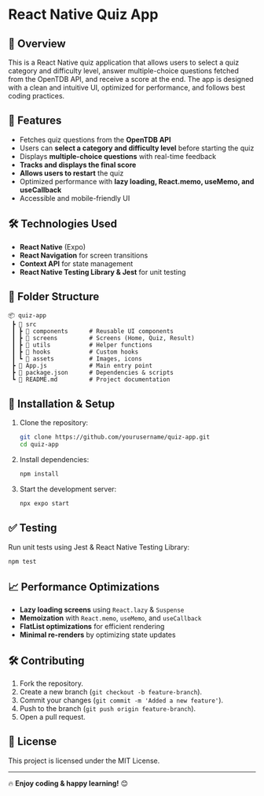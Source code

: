 # React Native Quiz App

## 📌 Overview

This is a React Native quiz application that allows users to select a quiz category and difficulty level, answer multiple-choice questions fetched from the OpenTDB API, and receive a score at the end. The app is designed with a clean and intuitive UI, optimized for performance, and follows best coding practices.

## 🚀 Features

- Fetches quiz questions from the **OpenTDB API**
- Users can **select a category and difficulty level** before starting the quiz
- Displays **multiple-choice questions** with real-time feedback
- **Tracks and displays the final score**
- **Allows users to restart** the quiz
- Optimized performance with **lazy loading, React.memo, useMemo, and useCallback**
- Accessible and mobile-friendly UI

## 🛠️ Technologies Used

- **React Native** (Expo)
- **React Navigation** for screen transitions
- **Context API** for state management
- **React Native Testing Library & Jest** for unit testing

## 📂 Folder Structure

```
📦 quiz-app
 ┣ 📂 src
 ┃ ┣ 📂 components      # Reusable UI components
 ┃ ┣ 📂 screens         # Screens (Home, Quiz, Result)
 ┃ ┣ 📂 utils           # Helper functions
 ┃ ┣ 📂 hooks           # Custom hooks
 ┃ ┗ 📂 assets          # Images, icons
 ┣ 📄 App.js            # Main entry point
 ┣ 📄 package.json      # Dependencies & scripts
 ┗ 📄 README.md         # Project documentation
```

## 🔧 Installation & Setup

1. Clone the repository:
   ```sh
   git clone https://github.com/yourusername/quiz-app.git
   cd quiz-app
   ```
2. Install dependencies:
   ```sh
   npm install
   ```
3. Start the development server:
   ```sh
   npx expo start
   ```

## ✅ Testing

Run unit tests using Jest & React Native Testing Library:

```sh
npm test
```

## 📈 Performance Optimizations

- **Lazy loading screens** using `React.lazy` & `Suspense`
- **Memoization** with `React.memo`, `useMemo`, and `useCallback`
- **FlatList optimizations** for efficient rendering
- **Minimal re-renders** by optimizing state updates

## 🛠️ Contributing

1. Fork the repository.
2. Create a new branch (`git checkout -b feature-branch`).
3. Commit your changes (`git commit -m 'Added a new feature'`).
4. Push to the branch (`git push origin feature-branch`).
5. Open a pull request.

## 📝 License

This project is licensed under the MIT License.

---

🔥 **Enjoy coding & happy learning!** 😊
